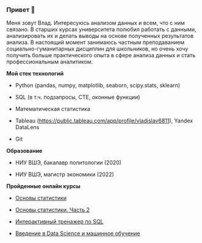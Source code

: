 ### Привет :wave:

Меня зовут Влад. Интересуюсь анализом данных и всем, что с ним связано. В старших курсах университета полюбил работать с данными, анализировать их и делать выводы на основе полученных результатов анализа. В настоящий момент занимаюсь частным преподаванием социально-гуманитарных дисциплин для школьников, но очень хочу получить больше практического опыта в сфере анализа данных и стать профессиональным аналитиком. 

**Мой стек технологий**

* Python (pandas, numpy, matplotlib, seaborn, scipy.stats, sklearn)

* SQL (в т.ч. подзапросы, CTE, оконные функции) 

* Математическая статистика

* Tableau (https://public.tableau.com/app/profile/vladislav6811), Yandex DataLens

* Git

**Образование**

* НИУ ВШЭ, бакалавр политологии (2020)

* НИУ ВШЭ, магистр экономики (2022) 


**Пройденные онлайн курсы**

* [Основы статистики](https://stepik.org/cert/1346308)

* [Основы статистики. Часть 2](https://stepik.org/cert/1606122)

* [Интерактивный тренажер по SQL](https://stepik.org/cert/1156113)

* [Введение в Data Science и машинное обучение](https://stepik.org/cert/1628989)


